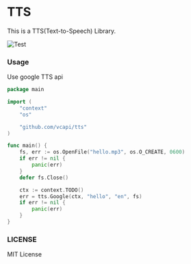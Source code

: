 # TTS
This is a TTS(Text-to-Speech) Library.

![Test](https://github.com/vcapi/tts/workflows/Test/badge.svg?branch=master)

### Usage
Use google TTS api
```go
package main

import (
    "context"
    "os"

    "github.com/vcapi/tts"
)

func main() {
    fs, err := os.OpenFile("hello.mp3", os.O_CREATE, 0600)
    if err != nil {
        panic(err)
    }
    defer fs.Close()

    ctx := context.TODO()
    err = tts.Google(ctx, "hello", "en", fs)
    if err != nil {
        panic(err)
    }
}
```


### LICENSE
MIT License

